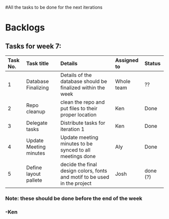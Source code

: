 #All the tasks to be done for the next iterations

# Backlogs #

## Tasks for week 7: ##
| **Task No.** | **Task title** | **Details** | **Assigned to** | **Status** |
|:-------------|:---------------|:------------|:----------------|:-----------|
| 1 | Database Finalizing | Details of the database should be finalized within the week | Whole team | ?? |
| 2 | Repo cleanup | clean the repo and put files to their proper location | Ken | Done |
| 3 | Delegate tasks | Distribute tasks for iteration 1 | Ken | Done |
| 4 | Update Meeting minutes | Update meeting minutes to be synced to all meetings done  |  Aly | Done |
| 5 | Define layout pallete | decide the final design colors, fonts and motif to be used in the project | Josh | done (?) |


### Note: these should be done before the end of the week ###
### -Ken ###